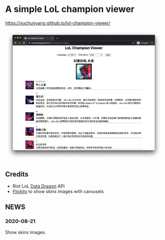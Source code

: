 # A simple LoL champion viewer

https://xuchunyang.github.io/lol-champion-viewer/

![screen shot of the website](Screen-Shot-2020-08-12-at-19.50.03.png)

## Credits

- Riot LoL [Data Dragon](https://developer.riotgames.com/ddragon.html) API
- [Flickity](https://flickity.metafizzy.co/) to show skins images with carousels

## NEWS

### 2020-08-21

Show skins images.
